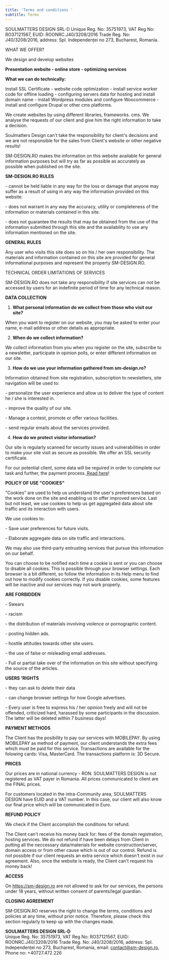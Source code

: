 ```yaml
---
title: 'Terms and conditions '
subtitle: Terms
---
```

SOULMATTERS DESIGN SRL-D
Unique Reg. No: 35751973, VAT Reg No: RO37121567, EUID: ROONRC.J40/3208/2016 Trade Reg. No: J40/3208/2016, address: Spl. Independenței no 273, Bucharest, Romania.

WHAT WE OFFER?

We design and develop websites 

**Presentation website - online store - optimizing services**

**What we can do technically:**

Install SSL Certificate - website code optimization - install service worker code for offline loading - configuring servers data for hosting and install domain name - install Wordpress modules and configure Woocommerce - install and configure Drupal or other cms platforms.

We create websites by using different libraries, frameworks. cms. We analyse the requests of our client and give him the right information to take a decision.

Soulmatters Design can't take the responsibility for client's decisions and we are not responsible for the sales from Client's website or other negative results!

SM-DESIGN.RO makes the information on this website available for general information purposes but will try as far as possible as accurately as possible when published on the site.

**SM-DESIGN.RO RULES**

\- cannot be held liable in any way for the loss or damage that anyone may suffer as a result of using in any way the information provided on this website.

\- does not warrant in any way the accuracy, utility or completeness of the information or materials contained in this site.

\- does not guarantee the results that may be obtained from the use of the information submitted through this site and the availability to use any information mentioned on the site.

**GENERAL RULES**

Any user who visits this site does so on his / her own responsibility. The materials and information contained on this site are provided for general informational purposes and represent the property SM-DESIGN.RO. 

TECHNICAL ORDER LIMITATIONS OF SERVICES

SM-DESIGN.RO does not take any responsibility if site services can not be accessed by users for an indefinite period of time for any technical reason.

**DATA COLLECTION**

1. **What personal information do we collect from those who visit our site?**

When you want to register on our website, you may be asked to enter your name, e-mail address or other details as appropriate.

2. **When do we collect information?**

We collect information from you when you register on the site, subscribe to a newsletter, participate in opinion polls, or enter different information on our site.

3. **How do we use your information gathered from sm-design.ro?**

Information obtained from site registration, subscription to newsletters, site navigation will be used to:

\- personalize the user experience and allow us to deliver the type of content he / she is interested in.

\- improve the quality of our site.

\- Manage a contest, promote or offer various facilities.

\- send regular emails about the services provided.

4. **How do we protect visitor information?**

Our site is regularly scanned for security issues and vulnerabilities in order to make your site visit as secure as possible. We offer an SSL security certificate. 

For our potential client, some data will be reguired in order to complete our task and further, the payment process.[ Read here](https://sm-design.ro/confidentiality-agreement)! 

**POLICY OF USE "COOKIES"**

"Cookies" are used to help us understand the user's preferences based on the work done on the site and enabling us to offer improved service. Last but not least, we use cookies to help us get aggregated data about site traffic and its interaction with users.

We use cookies to:

\- Save user preferences for future visits.

\- Elaborate aggregate data on site traffic and interactions.

We may also use third-party entrusting services that pursue this information on our behalf.

You can choose to be notified each time a cookie is sent or you can choose to disable all cookies. This is possible through your browser settings. Each browser is a bit different, so follow the information in its Help menu to find out how to modify cookies correctly. If you disable cookies, some features will be inactive and our services may not work properly.

**ARE FORBIDDEN**

\- Swears

\- racism

\- the distribution of materials involving violence or pornographic content.

\- posting hidden ads.

\- hostile attitudes towards other site users.

\- the use of false or misleading email addresses.

\- Full or partial take over of the information on this site without specifying the source of the articles.

**USERS 'RIGHTS**

\- they can ask to delete their data

\- can change browser settings for how Google advertises.

\- Every user is free to express his / her opinion freely and will not be offended, criticized hard, harassed by some participants in the discussion. The latter will be deleted within 7 business days!

**PAYMENT METHODS**

The Client has the posibility to pay our services with MOBILEPAY. By using MOBILEPAY as method of payment, our client understands the extra fees which must be paid for this service. Transactions are available for the folowing cards: Visa, MasterCard. The transactions platform is: 3D Secure.

**PRICES**

Our prices are in national currency - RON. SOULMATTERS DESIGN is not registered as VAT payer in Romania. All prices communicated to client are the FINAL prices.

For customers located in the intra-Community area, SOULMATTERS DESIGN have EUID and a VAT number. In this case, our client will also know our final price which will be communicated in Euro.

**REFUND POLICY**

We check if the Client accomplish the conditions for refund.

The Client can't receive his money back for: fees of the domain registration, hosting services. We do not refund if have been delays from Client in putting all the neccessary data/materials for website construction/server, domain access  or from other cause which is out of our control. Refund is not possible if our client requests an extra service which doesn't exist in our agreement. Also, once the website is ready, the Client can't request his money back!

**ACCESS**

On https://sm-design.ro are not allowed to ask for our services, the persons under 18 years, without written consent of parents/legal guardian.

**CLOSING AGREEMENT**

SM-DESIGN.RO reserves the right to change the terms, conditions and policies at any time, without prior notice. Therefore, please check this section regularly to keep up with the changes made.

**SOULMATTERS DESIGN SRL-D**\
Unique Reg. No: 35751973, VAT Reg No: RO37121567, EUID: ROONRC.J40/3208/2016 Trade Reg. No: J40/3208/2016, address: Spl. Independenței no 273, Bucharest, Romania, email: contact@sm-design.ro, Phone no: +40727.472.226
